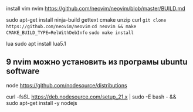 install 
	vim
	nvim
	https://github.com/neovim/neovim/blob/master/BUILD.md	

sudo apt-get install ninja-build gettext cmake unzip curl
`git clone https://github.com/neovim/neovim`
`cd neovim && make CMAKE_BUILD_TYPE=RelWithDebInfo`
`sudo make install`
	
	
lua
	sudo apt install lua5.1 

## 9 nvim  можно установить из програмы ubuntu software




node
	https://github.com/nodesource/distributions
	
curl -fsSL https://deb.nodesource.com/setup_21.x | sudo -E bash - &&\
sudo apt-get install -y nodejs